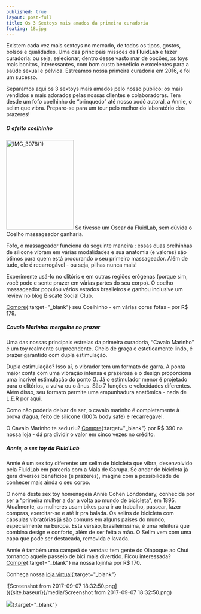 ```yaml
---
published: true
layout: post-full
title: Os 3 Sextoys mais amados da primeira curadoria
featimg: 18.jpg
---
```

Existem cada vez mais sextoys no mercado, de todos os tipos, gostos, bolsos e qualidades. Uma das principais missões da **FluidLab** é fazer  curadoria: ou seja, selecionar, dentro desse vasto mar de opções, xs toys mais bonitos, interessantes, com bom custo benefício e excelentes para a saúde sexual e pélvica. Estreamos nossa primeira curadoria em 2016, e foi um sucesso. 

Separamos aqui os 3 sextoys mais amados pelo nosso público: os mais vendidos e mais adorados pelas nossas clientes e colaboradoras. Tem desde um fofo coelhinho de “brinquedo” até nosso xodó autoral, a Annie, o selim que vibra. Prepare-se para um tour pelo melhor do laboratório dos prazeres!

##### O efeito coelhinho

<a data-flickr-embed="true" data-context="true"  href="https://www.flickr.com/photos/158938103@N02/36902842196/in/dateposted-public/" title="IMG_3078(1)"><img src="https://farm5.staticflickr.com/4400/36902842196_9728a22453_m.jpg" width="180" height="240" alt="IMG_3078(1)"></a><script async src="//embedr.flickr.com/assets/client-code.js" charset="utf-8"></script> Se tivesse um Oscar da FluidLab, sem dúvida o Coelho massageador ganharia. 

Fofo, o massageador funciona da seguinte maneira : essas duas orelhinhas de silicone vibram em várias modalidades e sua anatomia (e valores) são ótimos para quem está procurando o seu primeiro massageador. Além de tudo, ele é recarregável - ou seja, pilhas nunca mais!

Experimente usá-lo no clitóris e em outras regiões erógenas (porque sim, você pode e sente prazer em várias partes do seu corpo). O coelho massageador populou vários estados brasileiros e ganhou inclusive um review no blog Biscate Social Club.

[Compre](https://www.laboratoriodosprazeres.com.br/massageadores/estimulador-clitoriano-em-formato-de-coelho-blum/){:target="_blank"} seu Coelhinho - em várias cores fofas - por R$ 179.

##### Cavalo Marinho: mergulhe no prazer

Uma das nossas principais estrelas da primeira curadoria, “Cavalo Marinho” é um toy realmente surpreendente. Cheio de graça e esteticamente lindo, é prazer garantido com dupla estimulação. 

Dupla estimulação? Isso aí, o vibrador tem um formato de garra. A ponta maior conta com uma vibração intensa e prazerosa e o design proporciona uma incrível estimulação do ponto G. Já o estimulador menor é projetado para o clitórios, a vulva ou o ânus. São 7 funções e velocidades diferentes. Além disso, seu formato permite uma empunhadura anatômica - nada de L.E.R por aqui.

Como não poderia deixar de ser, o cavalo marinho é completamente à prova d’água, feito de silicone (100% body safe) e recarregável. 

O Cavalo Marinho te seduziu? [Compre](https://www.laboratoriodosprazeres.com.br/vibradores/cavalo-marinho-blum/){:target="_blank"} por R$ 390 na nossa loja - dá pra dividir o valor em cinco vezes no crédito.

##### Annie, o sex toy da Fluid Lab

Annie é um sex toy diferente: um selim de bicicleta que vibra, desenvolvido pela FluidLab em parceria com a Mala de Garupa. Se andar de bicicleta já gera diversos benefícios (e prazeres), imagine com a possibilidade de conhecer mais ainda o seu corpo. 

O nome deste sex toy homenageia Annie Cohen Londondary, conhecida por ser a “primeira mulher a dar a volta ao mundo de bicicleta”, em 1895. Atualmente, as mulheres usam bikes para ir ao trabalho, passear, fazer compras, exercitar-se e até ir pra balada. Os selins de bicicleta com cápsulas vibratórias já são comuns em alguns países do mundo, especialmente na Europa. Esta versão, brasileiríssima, é uma releitura que combina design e conforto, além de ser feita a mão.  O Selim vem com uma capa que pode ser destacada, removida e lavada.

Annie é também uma campeã de vendas: tem gente do Oiapoque ao Chuí tornando aquele passeio de bici mais divertido. Ficou interessada? [Compre](https://www.laboratoriodosprazeres.com.br/massageadores/annie-selim-para-bicicletas-que-vibra/){:target="_blank"} na nossa lojinha por R$ 170.


Conheça nossa [loja virtual](http://laboratoriodosprazeres.com.br/){:target="_blank"}

![Screenshot from 2017-09-07 18:32:50.png]({{site.baseurl}}/media/Screenshot from 2017-09-07 18:32:50.png)

[![]({{site.baseurl}}/media/Screenshot%20from%202017-09-04%2011%3A31%3A00.png)](http://laboratoriodosprazeres.com.br/){:target="_blank"}

